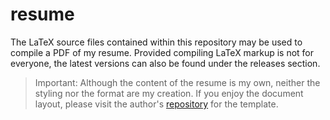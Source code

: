 # resume

The LaTeX source files contained within this repository may be used to compile
a PDF of my resume. Provided compiling LaTeX markup is not for everyone, the
latest versions can also be found under the releases section.

> Important: Although the content of the resume is my own, neither the styling
> nor the format are my creation. If you enjoy the document layout, please
> visit the author's
> [repository](https://github.com/TimmyChan/data-science-tech-resume-template)
> for the template.
